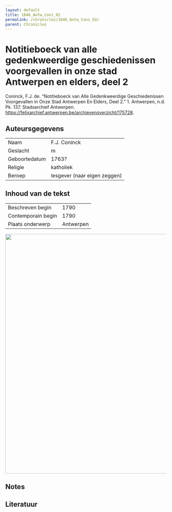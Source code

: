 ```yaml
---
layout: default
title: 1846_Antw_Coni_02
permalink: /chronicles/1846_Antw_Coni_02/
parent: Chronicles
--- 
```



# Notitieboeck van alle gedenkweerdige geschiedenissen voorgevallen in onze stad Antwerpen en elders, deel 2 

Coninck, F.J. de. “Notitieboeck van Alle Gedenkweerdige Geschiedenissen Voorgevallen in Onze Stad Antwerpen En Elders, Deel 2.” 1. Antwerpen, n.d. Pk. 137. Stadsarchief Antwerpen. https://felixarchief.antwerpen.be/archievenoverzicht/175728. 

## Auteursgegevens 

| | | 
| --------------- | --------------- | 
| Naam | F.J. Coninck | 
| Geslacht | m | 
 | Geboortedatum | 1763? | 
| Religie | katholiek | 
| Beroep | lesgever (naar eigen zeggen) | 

## Inhoud van de tekst 

| | | 
| --------------- | --------------- | 
| Beschreven begin | 1790 | 
| Contemporain begin | 1790 | 
| Plaats onderwerp | Antwerpen | 

[<img src="..\..\barplots_chronicles\1846_Antw_Coni_02.jpg" width="750"/>](..\..\barplots_chronicles\1846_Antw_Coni_02.jpg) 

## Notes 

## Literatuur 

